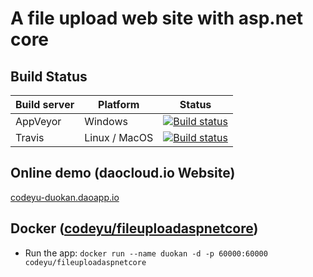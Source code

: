 # A file upload web site with asp.net core

## Build Status
| Build server| Platform       | Status      |
|-------------|----------------|-------------|
| AppVeyor    | Windows        |[![Build status](https://ci.appveyor.com/api/projects/status/4tojbl2jq3f4usxi/branch/master?svg=true)](https://ci.appveyor.com/project/codeyu/fileuploadaspnetcore/branch/master) |
|Travis       | Linux / MacOS  | [![Build status](https://travis-ci.org/fileuploaddemo/FileUploadAspNetCore.svg?branch=master)](https://travis-ci.org/fileuploaddemo/FileUploadAspNetCore) |

## Online demo (daocloud.io Website)
[codeyu-duokan.daoapp.io](http://codeyu-duokan.daoapp.io/)

## Docker ([codeyu/fileuploadaspnetcore](https://hub.docker.com/r/codeyu/fileuploadaspnetcore/))
- Run the app: `docker run --name duokan -d -p 60000:60000 codeyu/fileuploadaspnetcore`
